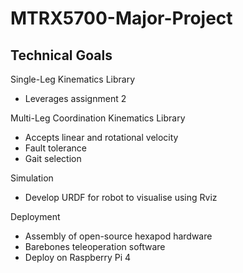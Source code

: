 # MTRX5700-Major-Project

## Technical Goals

Single-Leg Kinematics Library
 - Leverages assignment 2

Multi-Leg Coordination Kinematics Library
 - Accepts linear and rotational velocity
 - Fault tolerance
 - Gait selection

Simulation
 - Develop URDF for robot to visualise using Rviz

Deployment
 - Assembly of open-source hexapod hardware
 - Barebones teleoperation software
 - Deploy on Raspberry Pi 4
